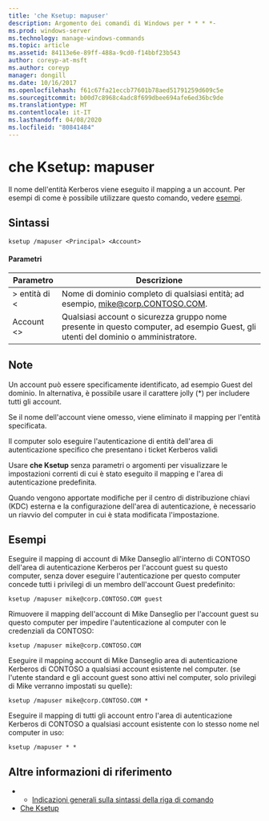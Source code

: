 ```yaml
---
title: 'che Ksetup: mapuser'
description: Argomento dei comandi di Windows per * * * *-
ms.prod: windows-server
ms.technology: manage-windows-commands
ms.topic: article
ms.assetid: 84113e6e-89ff-488a-9cd0-f14bbf23b543
author: coreyp-at-msft
ms.author: coreyp
manager: dongill
ms.date: 10/16/2017
ms.openlocfilehash: f61c67fa21eccb77601b78aed51791259d609c5e
ms.sourcegitcommit: b00d7c8968c4adc8f699dbee694afe6ed36bc9de
ms.translationtype: MT
ms.contentlocale: it-IT
ms.lasthandoff: 04/08/2020
ms.locfileid: "80841484"
---
```

# <a name="ksetupmapuser"></a>che Ksetup: mapuser



Il nome dell'entità Kerberos viene eseguito il mapping a un account. Per esempi di come è possibile utilizzare questo comando, vedere [esempi](#BKMK_Examples).

## <a name="syntax"></a>Sintassi

```
ksetup /mapuser <Principal> <Account>
```

#### <a name="parameters"></a>Parametri

|  Parametro   |                                                   Descrizione                                                   |
|--------------|-----------------------------------------------------------------------------------------------------------------|
| > entità di \< |              Nome di dominio completo di qualsiasi entità; ad esempio, mike@corp.CONTOSO.COM.              |
|  Account \<>  | Qualsiasi account o sicurezza gruppo nome presente in questo computer, ad esempio Guest, gli utenti del dominio o amministratore. |

## <a name="remarks"></a>Note

Un account può essere specificamente identificato, ad esempio Guest del dominio. In alternativa, è possibile usare il carattere jolly (*) per includere tutti gli account.

Se il nome dell'account viene omesso, viene eliminato il mapping per l'entità specificata.

Il computer solo eseguire l'autenticazione di entità dell'area di autenticazione specifico che presentano i ticket Kerberos validi

Usare **che Ksetup** senza parametri o argomenti per visualizzare le impostazioni correnti di cui è stato eseguito il mapping e l'area di autenticazione predefinita.

Quando vengono apportate modifiche per il centro di distribuzione chiavi (KDC) esterna e la configurazione dell'area di autenticazione, è necessario un riavvio del computer in cui è stata modificata l'impostazione.

## <a name="examples"></a><a name=BKMK_Examples></a>Esempi

Eseguire il mapping di account di Mike Danseglio all'interno di CONTOSO dell'area di autenticazione Kerberos per l'account guest su questo computer, senza dover eseguire l'autenticazione per questo computer concede tutti i privilegi di un membro dell'account Guest predefinito:
```
ksetup /mapuser mike@corp.CONTOSO.COM guest
```
Rimuovere il mapping dell'account di Mike Danseglio per l'account guest su questo computer per impedire l'autenticazione al computer con le credenziali da CONTOSO:
```
ksetup /mapuser mike@corp.CONTOSO.COM 
```
Eseguire il mapping account di Mike Danseglio area di autenticazione Kerberos di CONTOSO a qualsiasi account esistente nel computer. (se l'utente standard e gli account guest sono attivi nel computer, solo privilegi di Mike verranno impostati su quelle):
```
ksetup /mapuser mike@corp.CONTOSO.COM *
```
Eseguire il mapping di tutti gli account entro l'area di autenticazione Kerberos di CONTOSO a qualsiasi account esistente con lo stesso nome nel computer in uso:
```
ksetup /mapuser * *
```

## <a name="additional-references"></a>Altre informazioni di riferimento

-   - [Indicazioni generali sulla sintassi della riga di comando](command-line-syntax-key.md)
-   [Che Ksetup](ksetup.md)